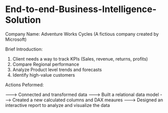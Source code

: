 # End-to-end-Business-Intelligence-Solution

Company Name: Adventure Works Cycles (A fictious company created by Microsoft)

Brief Introduction:

1) Client needs a way to track KPIs (Sales, revenue, returns, profits) 
2) Compare Regional performance
3) Analyze Product level trends and forecasts
4) Identify high-value customers

Actions Peformed:

---> Connected and transformed data
---> Built a relational data model
---> Created a new calculated columns and DAX meaures
---> Designed an interactive report to analyze and visualize the data



